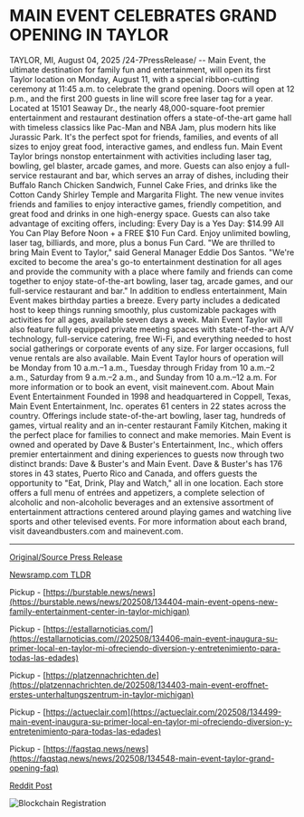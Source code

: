 # MAIN EVENT CELEBRATES GRAND OPENING IN TAYLOR

TAYLOR, MI, August 04, 2025 /24-7PressRelease/ -- Main Event, the ultimate destination for family fun and entertainment, will open its first Taylor location on Monday, August 11, with a special ribbon-cutting ceremony at 11:45 a.m. to celebrate the grand opening. Doors will open at 12 p.m., and the first 200 guests in line will score free laser tag for a year.   Located at 15101 Seaway Dr., the nearly 48,000-square-foot premier entertainment and restaurant destination offers a state-of-the-art game hall with timeless classics like Pac-Man and NBA Jam, plus modern hits like Jurassic Park. It's the perfect spot for friends, families, and events of all sizes to enjoy great food, interactive games, and endless fun.   Main Event Taylor brings nonstop entertainment with activities including laser tag, bowling, gel blaster, arcade games, and more. Guests can also enjoy a full-service restaurant and bar, which serves an array of dishes, including their Buffalo Ranch Chicken Sandwich, Funnel Cake Fries, and drinks like the Cotton Candy Shirley Temple and Margarita Flight. The new venue invites friends and families to enjoy interactive games, friendly competition, and great food and drinks in one high-energy space.   Guests can also take advantage of exciting offers, including:   Every Day is a Yes Day: $14.99 All You Can Play Before Noon + a FREE $10 Fun Card. Enjoy unlimited bowling, laser tag, billiards, and more, plus a bonus Fun Card.   "We are thrilled to bring Main Event to Taylor," said General Manager Eddie Dos Santos. "We're excited to become the area's go-to entertainment destination for all ages and provide the community with a place where family and friends can come together to enjoy state-of-the-art bowling, laser tag, arcade games, and our full-service restaurant and bar."   In addition to endless entertainment, Main Event makes birthday parties a breeze. Every party includes a dedicated host to keep things running smoothly, plus customizable packages with activities for all ages, available seven days a week.   Main Event Taylor will also feature fully equipped private meeting spaces with state-of-the-art A/V technology, full-service catering, free Wi-Fi, and everything needed to host social gatherings or corporate events of any size. For larger occasions, full venue rentals are also available.   Main Event Taylor hours of operation will be Monday from 10 a.m.–1 a.m., Tuesday through Friday from 10 a.m.–2 a.m., Saturday from 9 a.m.–2 a.m., and Sunday from 10 a.m.–12 a.m. For more information or to book an event, visit mainevent.com.  About Main Event Entertainment  Founded in 1998 and headquartered in Coppell, Texas, Main Event Entertainment, Inc. operates 61 centers in 22 states across the country. Offerings include state-of-the-art bowling, laser tag, hundreds of games, virtual reality and an in-center restaurant Family Kitchen, making it the perfect place for families to connect and make memories. Main Event is owned and operated by Dave & Buster's Entertainment, Inc., which offers premier entertainment and dining experiences to guests now through two distinct brands: Dave & Buster's and Main Event. Dave & Buster's has 176 stores in 43 states, Puerto Rico and Canada, and offers guests the opportunity to "Eat, Drink, Play and Watch," all in one location. Each store offers a full menu of entrées and appetizers, a complete selection of alcoholic and non-alcoholic beverages and an extensive assortment of entertainment attractions centered around playing games and watching live sports and other televised events. For more information about each brand, visit daveandbusters.com and mainevent.com. 

---

[Original/Source Press Release](https://www.24-7pressrelease.com/press-release/525536/main-event-celebrates-grand-opening-in-taylor)
                    

[Newsramp.com TLDR](https://newsramp.com/curated-news/main-event-opens-new-family-entertainment-center-in-taylor-mi/f0d236e94e433cdb349aa4492524636f) 


Pickup - [https://burstable.news/news](https://burstable.news/news/202508/134404-main-event-opens-new-family-entertainment-center-in-taylor-michigan)

Pickup - [https://estallarnoticias.com/](https://estallarnoticias.com//202508/134406-main-event-inaugura-su-primer-local-en-taylor-mi-ofreciendo-diversion-y-entretenimiento-para-todas-las-edades)

Pickup - [https://platzennachrichten.de](https://platzennachrichten.de/202508/134403-main-event-eroffnet-erstes-unterhaltungszentrum-in-taylor-michigan)

Pickup - [https://actueclair.com](https://actueclair.com/202508/134499-main-event-inaugura-su-primer-local-en-taylor-mi-ofreciendo-diversion-y-entretenimiento-para-todas-las-edades)

Pickup - [https://faqstaq.news/news](https://faqstaq.news/news/202508/134548-main-event-taylor-grand-opening-faq)
 



[Reddit Post](https://www.reddit.com/r/eventNews/comments/1mhiu0r/main_event_opens_new_family_entertainment_center/) 



![Blockchain Registration](https://cdn.newsramp.app/24-7PressRelease/qrcode/258/4/ninogHvN.webp)